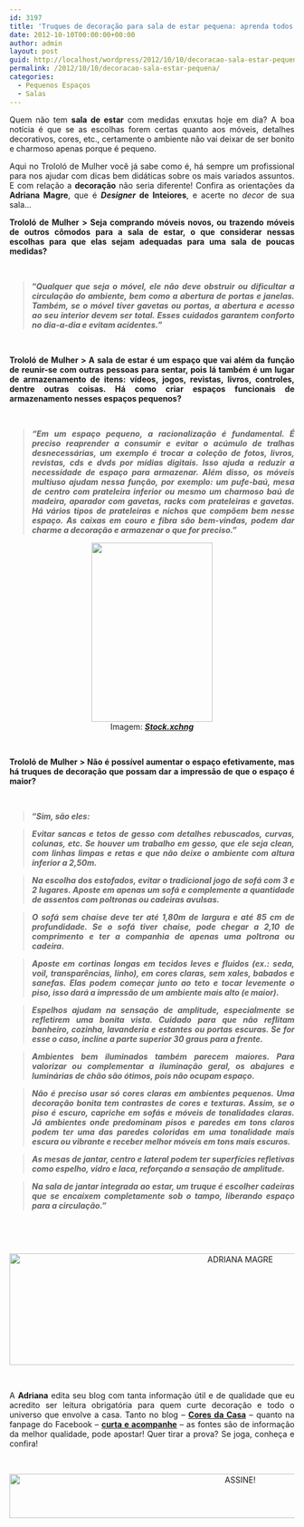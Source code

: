 ```yaml
---
id: 3197
title: 'Truques de decoração para sala de estar pequena: aprenda todos!'
date: 2012-10-10T00:00:00+00:00
author: admin
layout: post
guid: http://localhost/wordpress/2012/10/10/decoracao-sala-estar-pequena/
permalink: /2012/10/10/decoracao-sala-estar-pequena/
categories:
  - Pequenos Espaços
  - Salas
---
```

<p style="text-align: justify;">
  Quem não tem <strong>sala de estar</strong> com medidas enxutas hoje em dia? A boa notícia é que se as escolhas forem certas quanto aos móveis, detalhes decorativos, cores, etc., certamente o ambiente não vai deixar de ser bonito e charmoso apenas porque é pequeno.
</p>

<p style="text-align: justify;" align="justify">
  Aqui no Trololó de Mulher você já sabe como é, há sempre um profissional para nos ajudar com dicas bem didáticas sobre os mais variados assuntos. E com relação a <strong>decoração</strong> não seria diferente! Confira as orientações da <strong>Adriana Magre</strong>, que é <strong><em>Designer</em> de Inteiores</strong>, e acerte no <em>decor</em> de sua sala…
</p>

<!--more-->

<p align="justify">
  <strong>Trololó de Mulher > Seja comprando móveis novos, ou trazendo móveis de outros cômodos para a sala de estar, o que considerar nessas escolhas para que elas sejam adequadas para uma sala de poucas medidas?</strong>
</p>

&nbsp;

> <p align="justify">
>   <strong>“<em>Qualquer que seja o móvel, ele não deve obstruir ou dificultar a circulação do ambiente, bem como a abertura de portas e janelas. Também, se o móvel tiver gavetas ou portas, a abertura e acesso ao seu interior devem ser total. Esses cuidados garantem conforto no dia-a-dia e evitam acidentes.</em>”</strong>
> </p>

&nbsp;

<p align="justify">
  <strong>Trololó de Mulher > A sala de estar é um espaço que vai além da função de reunir-se com outras pessoas para sentar, pois lá também é um lugar de armazenamento de itens: vídeos, jogos, revistas, livros, controles, dentre outras coisas. Há como criar espaços funcionais de armazenamento nesses espaços pequenos?</strong>
</p>

&nbsp;

> <p align="justify">
>   <strong><em>“Em um espaço pequeno, a racionalização é fundamental. É preciso reaprender a consumir e evitar o acúmulo de tralhas desnecessárias, um exemplo é trocar a coleção de fotos, livros, revistas, cds e dvds por mídias digitais. Isso ajuda a reduzir a necessidade de espaço para armazenar. </em><em>Além disso, os móveis multiuso ajudam nessa função, por exemplo: um pufe-baú, mesa de centro com prateleira inferior ou mesmo um charmoso baú de madeira, aparador com gavetas, racks com prateleiras e gavetas. Há vários tipos de prateleiras e nichos que compõem bem nesse espaço. As caixas em couro e fibra são bem-vindas, podem dar charme a decoração e armazenar o que for preciso.”</em></strong>
> </p>

<p align="center">
  <a href="http://www.trololodemulher.com.br/2012/10/10/decoracao-sala-estar-pequena/decoracao-sala-estar-pequena-2/" rel="attachment wp-att-9219"><img class="alignnone size-full wp-image-9219" title="DECORACAO-SALA-ESTAR-PEQUENA" src="http://www.trololodemulher.com.br/blog/wp-content/uploads/2012/10/DECORACAO-SALA-ESTAR-PEQUENA.png" alt="" width="214" height="316" /></a><br /> Imagem: <strong><em><a href="http://www.sxc.hu/" target="_blank">Stock.xchng</a></em></strong>
</p>

&nbsp;

<p align="justify">
  <strong>Trololó de Mulher > Não é possível aumentar o espaço efetivamente, mas há truques de decoração que possam dar a impressão de que o espaço é maior? </strong>
</p>

&nbsp;

> <p align="justify">
>   <strong>“<em>Sim, são eles:</em></strong>
> </p>

> <p align="justify">
>   <strong><em>Evitar sancas e tetos de gesso com detalhes rebuscados, curvas, colunas, etc. Se houver um trabalho em gesso, que ele seja clean, com linhas limpas e retas e que não deixe o ambiente com altura inferior a 2,50m.</em></strong>
> </p>

> <p align="justify">
>   <strong><em>Na escolha dos estofados, evitar o tradicional jogo de sofá com 3 e 2 lugares. Aposte em apenas um sofá e complemente a quantidade de assentos com poltronas ou cadeiras avulsas.</em></strong>
> </p>

> <p align="justify">
>   <strong><em>O sofá sem chaise deve ter até 1,80m de largura e até 85 cm de profundidade. Se o sofá tiver chaise, pode chegar a 2,10 de comprimento e ter a companhia de apenas uma poltrona ou cadeira. </em></strong>
> </p>

> <p align="justify">
>   <strong><em>Aposte em cortinas longas em tecidos leves e fluidos (ex.: seda, voil, transparências, linho), em cores claras, sem xales, babados e sanefas. Elas podem começar junto ao teto e tocar levemente o piso, isso dará a impressão de um ambiente mais alto (e maior).</em></strong>
> </p>

> <p align="justify">
>   <strong><em>Espelhos ajudam na sensação de amplitude, especialmente se refletirem uma bonita vista. Cuidado para que não reflitam banheiro, cozinha, lavanderia e estantes ou portas escuras. Se for esse o caso, incline a parte superior 30 graus para a frente. </em></strong>
> </p>

> <p align="justify">
>   <strong><em>Ambientes bem iluminados também parecem maiores. Para valorizar ou complementar a iluminação geral, os abajures e luminárias de chão são ótimos, pois não ocupam espaço. </em></strong>
> </p>

> <p align="justify">
>   <strong><em>Não é preciso usar só cores claras em ambientes pequenos. Uma decoração bonita tem contrastes de cores e texturas. Assim, se o piso é escuro, capriche em sofás e móveis de tonalidades claras. Já ambientes onde predominam pisos e paredes em tons claros podem ter uma das paredes coloridas em uma tonalidade mais escura ou vibrante e receber melhor móveis em tons mais escuros. </em></strong>
> </p>

> <p align="justify">
>   <strong><em>As mesas de jantar, centro e lateral podem ter superfícies refletivas como espelho, vidro e laca, reforçando a sensação de amplitude.</em></strong>
> </p>

> <p align="justify">
>   <strong><em>Na sala de jantar integrada ao estar, um truque é escolher cadeiras que se encaixem completamente sob o tampo, liberando espaço para a circulação.”</em></strong>
> </p>

&nbsp;

&nbsp;

<p align="center">
  <img class="alignnone size-full wp-image-12866" src="http://www.trololodemulher.com.br/blog/wp-content/uploads/2016/08/ADRIANA-MAGRE.jpg" alt="ADRIANA MAGRE" width="800" height="197" />
</p>

&nbsp;

<p align="justify">
  A <strong>Adriana</strong> edita seu blog com tanta informação útil e de qualidade que eu acredito ser leitura obrigatória para quem curte decoração e todo o universo que envolve a casa. Tanto no blog – <strong><a href="http://www.coresdacasa.com.br/" target="_blank">Cores da Casa</a></strong> – quanto na fanpage do Facebook – <strong><a href="https://www.facebook.com/coresdacasa" target="_blank">curta e acompanhe</a></strong> – as fontes são de informação da melhor qualidade, pode apostar! Quer tirar a prova? Se joga, conheça e confira!
</p>

&nbsp;

<p align="center">
  <a href="http://feedburner.google.com/fb/a/mailverify?uri=blogBichaFemea&loc=en_US" target="_blank"><img class="alignnone size-full wp-image-10439" src="http://www.trololodemulher.com.br/blog/wp-content/uploads/2014/09/ASSINE.png" alt="ASSINE!" width="800" height="78" /></a>
</p>